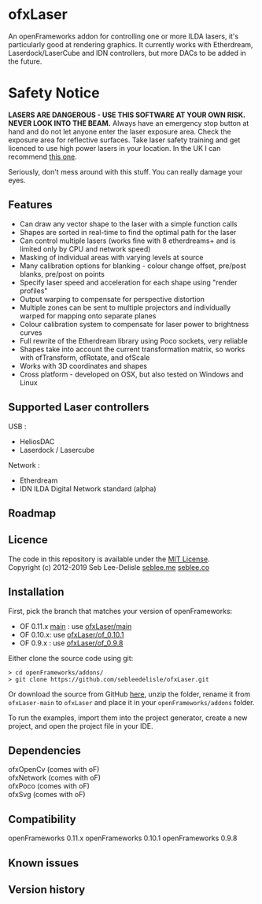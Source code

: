 ofxLaser
=========

An openFrameworks addon for controlling one or more ILDA lasers, it's particularly good at rendering graphics. It currently works with Etherdream, Laserdock/LaserCube and IDN controllers, but more DACs to be added in the future.

Safety Notice
=============
**LASERS ARE DANGEROUS - USE THIS SOFTWARE AT YOUR OWN RISK. NEVER LOOK INTO THE BEAM.** Always have an emergency stop button at hand and do not let anyone enter the laser exposure area. Check the exposure area for reflective surfaces. Take laser safety training and get licenced to use high power lasers in your location. In the UK I can recommend [this one](https://www.lvroptical.com/display.html). 

Seriously, don't mess around with this stuff. You can really damage your eyes.  

Features
----------
* Can draw any vector shape to the laser with a simple function calls
* Shapes are sorted in real-time to find the optimal path for the laser
* Can control multiple lasers (works fine with 8 etherdreams+ and is limited only by CPU and network speed)
* Masking of individual areas with varying levels at source
* Many calibration options for blanking - colour change offset, pre/post blanks, pre/post on points
* Specify laser speed and acceleration for each shape using "render profiles" 
* Output warping to compensate for perspective distortion
* Multiple zones can be sent to multiple projectors and individually warped for mapping onto separate planes
* Colour calibration system to compensate for laser power to brightness curves
* Full rewrite of the Etherdream library using Poco sockets, very reliable
* Shapes take into account the current transformation matrix, so works with ofTransform, ofRotate, and ofScale
* Works with 3D coordinates and shapes
* Cross platform - developed on OSX, but also tested on Windows and Linux

Supported Laser controllers
--------------------------
USB : 
* HeliosDAC 
* Laserdock / Lasercube

Network :
* Etherdream
* IDN ILDA Digital Network standard (alpha)

Roadmap
-----------

Licence
-------
The code in this repository is available under the [MIT License](https://secure.wikimedia.org/wikipedia/en/wiki/Mit_license).  
Copyright (c) 2012-2019 Seb Lee-Delisle [seblee.me](https://seblee.me) [seblee.co](https://seblee.co)

Installation
-------

First, pick the branch that matches your version of openFrameworks:

* OF 0.11.x [main](https://github.com/openframeworks/openFrameworks) : use [ofxLaser/main](https://github.com/sebleedelisle/ofxLaser/) 
* OF 0.10.x: use [ofxLaser/of_0.10.1](https://github.com/sebleedelisle/ofxLaser/tree/of_9.10.1) 
* OF 0.9.x : use [ofxLaser/of_0.9.8](https://github.com/sebleedelisle/ofxLaser/tree/of_0.9.8)

Either clone the source code using git:

	> cd openFrameworks/addons/
	> git clone https://github.com/sebleedelisle/ofxLaser.git

Or download the source from GitHub [here](https://github.com/sebleedelisle/ofxLaser/archive/master.zip), unzip the folder, rename it from `ofxLaser-main` to `ofxLaser` and place it in your `openFrameworks/addons` folder.

To run the examples, import them into the project generator, create a new project, and open the project file in your IDE.


Dependencies
------------
ofxOpenCv (comes with oF)  
ofxNetwork (comes with oF)  
ofxPoco (comes with oF)  
ofxSvg (comes with oF)  

Compatibility
------------
openFrameworks 0.11.x
openFrameworks 0.10.1 
openFrameworks 0.9.8

Known issues
------------

Version history
------------

